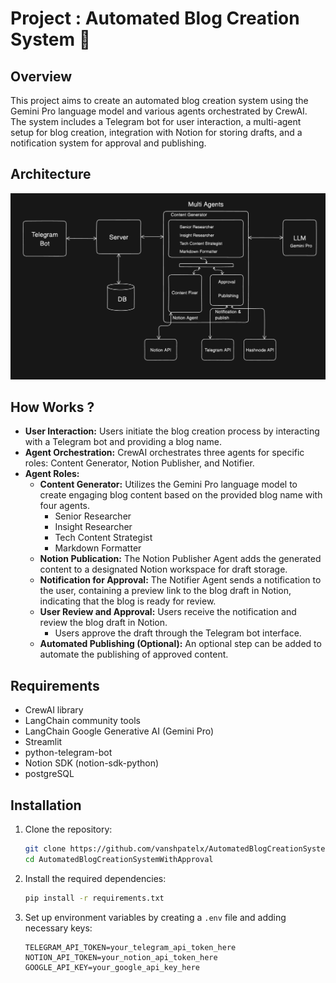 # Project : Automated Blog Creation System 🤖

## Overview
This project aims to create an automated blog creation system using the Gemini Pro language model and various agents orchestrated by CrewAI. The system includes a Telegram bot for user interaction, a multi-agent setup for blog creation, integration with Notion for storing drafts, and a notification system for approval and publishing.

## Architecture
![System Architecture](https://github.com/vanshpatelx/AutomatedBlogCreationSystemWithApproval/blob/main/img/img.png)


## How Works ?
- **User Interaction:** Users initiate the blog creation process by interacting with a Telegram bot and providing a blog name.
- **Agent Orchestration:** CrewAI orchestrates three agents for specific roles: Content Generator, Notion Publisher, and Notifier.
- **Agent Roles:**
   - **Content Generator:** Utilizes the Gemini Pro language model to create engaging blog content based on the provided blog name with four agents.
       - Senior Researcher
       - Insight Researcher
       - Tech Content Strategist
       - Markdown Formatter
   -  **Notion Publication:** The Notion Publisher Agent adds the generated content to a designated Notion workspace for draft storage.
  - **Notification for Approval:** The Notifier Agent sends a notification to the user, containing a preview link to the blog draft in Notion, indicating that the blog is ready for review.
  - **User Review and Approval:** Users receive the notification and review the blog draft in Notion.
     - Users approve the draft through the Telegram bot interface.
  - **Automated Publishing (Optional):** An optional step can be added to automate the publishing of approved content.

## Requirements
- CrewAI library
- LangChain community tools
- LangChain Google Generative AI (Gemini Pro)
- Streamlit
- python-telegram-bot
- Notion SDK (notion-sdk-python)
- postgreSQL

## Installation
1. Clone the repository:

    ```bash
    git clone https://github.com/vanshpatelx/AutomatedBlogCreationSystemWithApproval
    cd AutomatedBlogCreationSystemWithApproval
    ```

2. Install the required dependencies:

    ```bash
    pip install -r requirements.txt
    ```

3. Set up environment variables by creating a `.env` file and adding necessary keys:

    ```dotenv
    TELEGRAM_API_TOKEN=your_telegram_api_token_here
    NOTION_API_TOKEN=your_notion_api_token_here
    GOOGLE_API_KEY=your_google_api_key_here
    ```
